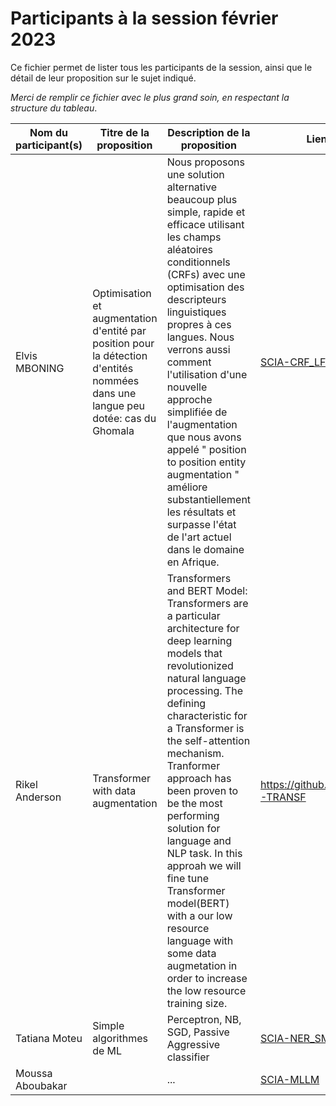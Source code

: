 # Participants à la session février 2023

Ce fichier permet de lister tous les participants de la session, ainsi que le détail de leur proposition sur le sujet indiqué.

*Merci de remplir ce fichier avec le plus grand soin, en respectant la structure du tableau*.

| **Nom du participant(s)** | **Titre de la proposition** | **Description de la proposition** | **Lien Github** | **Status**  |
|---------------------------|-----------------------------|-----------------------------------|-----------------|-------------|
| Elvis MBONING             | Optimisation et augmentation d'entité par position pour la détection d'entités nommées dans une langue peu dotée: cas du Ghomala | Nous proposons une solution alternative beaucoup plus simple, rapide et efficace utilisant les champs aléatoires conditionnels (CRFs) avec une optimisation des descripteurs linguistiques propres à ces langues. Nous verrons aussi comment l'utilisation d'une nouvelle approche simplifiée de l'augmentation que nous avons appelé " position to position entity augmentation "  améliore substantiellement les résultats et surpasse l'état de l'art actuel dans le domaine en Afrique. | [SCIA-CRF_LF](https://github.com/Levis0045/SCIA-CRF_LF) | Complete |
| Rikel Anderson            |  Transformer with data augmentation                           | Transformers and BERT Model: Transformers are a particular architecture for deep learning models that revolutionized natural language processing. The defining characteristic for a Transformer is the self-attention mechanism. Tranformer approach has been proven to be the most performing solution for language and NLP task. In this approah we will fine tune Transformer model(BERT) with a our low resource language with some data augmetation in order to increase the low resource training size.                                  |   https://github.com/leriky/SCIA-TRANSF              | Complete            |
| Tatiana Moteu             | Simple algorithmes de ML    | Perceptron, NB, SGD, Passive Aggressive classifier  | [SCIA-NER_SML](https://github.com/TatianaMoteuN/SCIA-NER_SML) | In progress |
| Moussa Aboubakar          |                             | ...                              | [SCIA-MLLM](https://github.com/abakamousa/NER-Sangkak-challenge)                  | In progress            |

